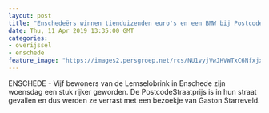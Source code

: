 ```yaml
---
layout: post
title: "Enschedeërs winnen tienduizenden euro's en een BMW bij Postcode Loterij"
date: Thu, 11 Apr 2019 13:35:00 GMT
categories: 
- overijssel 
- enschede 
feature_image: "https://images2.persgroep.net/rcs/NU1vyjVwJHVWTxC6NfxjxKrv4C4/diocontent/145312958/_fitwidth/400/?appId=21791a8992982cd8da851550a453bd7f&quality=0.7"
---
```


ENSCHEDE - Vijf bewoners van de Lemselobrink in Enschede zijn woensdag een stuk rijker geworden. De PostcodeStraatprijs is in hun straat gevallen en dus werden ze verrast met een bezoekje van Gaston Starreveld.
